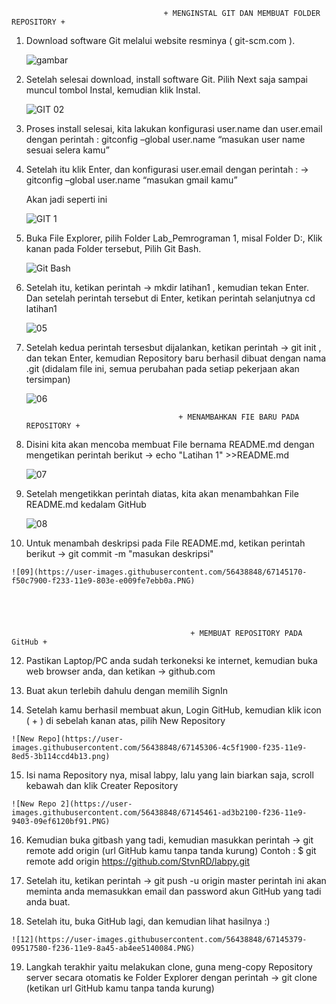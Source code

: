                                       + MENGINSTAL GIT DAN MEMBUAT FOLDER REPOSITORY +

1.	Download software Git melalui website resminya ( git-scm.com ).

    ![gambar](https://user-images.githubusercontent.com/56438848/67144681-25e9af80-f22e-11e9-9e10-062e29b6ded5.png)

2.	Setelah selesai download, install software Git. Pilih Next saja sampai muncul tombol Instal, kemudian klik Instal.

    ![GIT 02](https://user-images.githubusercontent.com/56438848/67144761-58e07300-f22f-11e9-91af-ea76583357fa.PNG)

3.	Proses install selesai, kita lakukan konfigurasi user.name dan user.email dengan perintah :
    gitconfig –global user.name “masukan user name sesuai selera kamu”
    
4.  Setelah itu klik Enter, dan konfigurasi user.email dengan perintah :
    ->  gitconfig –global user.name “masukan gmail kamu”
    
    Akan jadi seperti ini
    
    ![GIT 1](https://user-images.githubusercontent.com/56438848/67144766-6695f880-f22f-11e9-9fa6-36226b759b47.PNG)

5.  Buka File Explorer, pilih Folder Lab_Pemrograman 1, misal Folder D:\, Klik kanan pada Folder tersebut, Pilih   Git Bash.

    ![Git Bash](https://user-images.githubusercontent.com/56438848/67145698-4a4a8980-f238-11e9-83c5-b4e93b85d7a4.png)

6.  Setelah itu, ketikan perintah ->  mkdir latihan1   , kemudian tekan Enter.
    Dan setelah perintah tersebut di Enter, ketikan perintah selanjutnya  cd latihan1

    ![05](https://user-images.githubusercontent.com/56438848/67145014-33a13400-f232-11e9-9ba5-f66e31335a08.PNG)

7.  Setelah kedua perintah tersesbut dijalankan, ketikan perintah ->  git init   , dan tekan Enter, kemudian Repository baru berhasil dibuat dengan nama .git (didalam file ini, semua perubahan pada setiap pekerjaan akan tersimpan)

    ![06](https://user-images.githubusercontent.com/56438848/67145036-57fd1080-f232-11e9-8db1-641a61a86e66.PNG)




                                          + MENAMBAHKAN FIE BARU PADA REPOSITORY +

8.  Disini kita akan mencoba membuat File bernama README.md dengan mengetikan perintah berikut 
    ->  echo "Latihan 1" >>README.md

    ![07](https://user-images.githubusercontent.com/56438848/67145089-00ab7000-f233-11e9-8d7b-264b38b541e6.PNG)
    
9.  Setelah mengetikkan perintah diatas, kita akan menambahkan File README.md kedalam GitHub

    ![08](https://user-images.githubusercontent.com/56438848/67145134-8deec480-f233-11e9-96f0-dc7044f9395e.PNG)
    
10.  Untuk menambah deskripsi pada File README.md, ketikan perintah berikut -> git commit -m "masukan deskripsi"

    ![09](https://user-images.githubusercontent.com/56438848/67145170-f50c7900-f233-11e9-803e-e009fe7ebb0a.PNG)





                                            + MEMBUAT REPOSITORY PADA GitHub +


12.  Pastikan Laptop/PC anda sudah terkoneksi ke internet, kemudian buka web browser anda, dan ketikan ->  github.com

13.  Buat akun terlebih dahulu dengan memilih SignIn

14.  Setelah kamu berhasil membuat akun, Login GitHub, kemudian klik icon ( + ) di sebelah kanan atas, pilih New Repository

    ![New Repo](https://user-images.githubusercontent.com/56438848/67145306-4c5f1900-f235-11e9-8ed5-3b114ccd4b13.png)

15.  Isi nama Repository nya, misal labpy, lalu yang lain biarkan saja, scroll kebawah dan klik Creater Repository

    ![New Repo 2](https://user-images.githubusercontent.com/56438848/67145461-ad3b2100-f236-11e9-9403-09ef6120bf91.PNG)

16.  Kemudian buka gitbash yang tadi, kemudian masukkan perintah -> git remote add origin (url GitHub kamu tanpa tanda kurung)
      Contoh :  $ git remote add origin https://github.com/StvnRD/labpy.git

17.  Setelah itu, ketikan perintah -> git push -u origin master   perintah ini akan meminta anda memasukkan email dan password
     akun GitHub yang tadi anda buat.

18.  Setelah itu, buka GitHub lagi, dan kemudian lihat hasilnya :)

    ![12](https://user-images.githubusercontent.com/56438848/67145379-09517580-f236-11e9-8a45-ab4ee5140084.PNG)

19.  Langkah terakhir yaitu melakukan clone, guna meng-copy Repository server secara otomatis ke Folder Explorer dengan perintah
    ->  git clone (ketikan url GitHub kamu tanpa tanda kurung)


   
